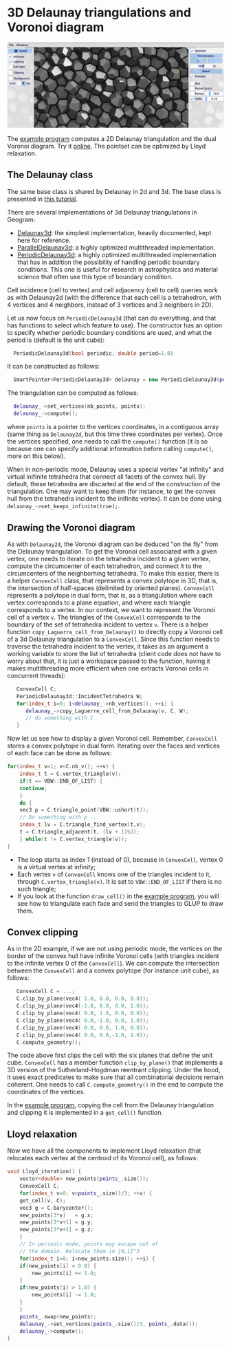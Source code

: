 # 3D Delaunay triangulations and Voronoi diagram

![](Delaunay3D.png)

The [example program](https://github.com/BrunoLevy/geogram/blob/main/src/examples/graphics/demo_Delaunay3d/main.cpp) 
computes a 2D Delaunay triangulation and the dual Voronoi diagram. Try
it [online](https://members.loria.fr/Bruno.Levy/GEOGRAM/geogram_demo_Delaunay3d.html).
The pointset can be optimized by Lloyd relaxation.

The Delaunay class
------------------

The same base class is shared by Delaunay in 2d and 3d. The base class is presented in
[this tutorial](https://github.com/BrunoLevy/geogram/blob/main/doc/tutorials/Delaunay2D.md).

There are several implementations of 3d Delaunay triangulations in Geogram:
- [Delaunay3d](https://github.com/BrunoLevy/geogram/blob/main/src/lib/geogram/delaunay/delaunay_3d.h):
    the simplest implementation, heavily documented, kept here for reference.
- [ParallelDelaunay3d](https://github.com/BrunoLevy/geogram/blob/main/src/lib/geogram/delaunay/parallel_delaunay_3d.h):
    a highly optimized multithreaded implementation.
- [PeriodicDelaunay3d](https://github.com/BrunoLevy/geogram/blob/main/src/lib/geogram/delaunay/periodic_delaunay_3d.h):
    a highly optimized multithreaded implementation that has in addition the possibility of handling periodic
    boundary conditions. This one is useful for research in astrophysics and material science that often use this type
    of boundary condition. 

Cell incidence (cell to vertex) and cell adjacency (cell to cell) queries work as with Delaunay2d (with the difference that
each cell is a tetrahedron, with 4 vertices and 4 neighbors, instead of 3 vertices and 3 neighbors in 2D).

Let us now focus on `PeriodicDelaunay3d` (that can do everything, and that has functions to select which feature to use).
The constructor has an option to specify whether periodic boundary conditions are used, and what the period is (default
is the unit cube):

```c++
  PeriodicDelaunay3d(bool periodic, double period=1.0)
```

It can be constructed as follows:
```c++
  SmartPointer<PeriodicDelaunay3d> delaunay = new PeriodicDelaunay3d(periodic_, 1.0);
```

The triangulation can be computed as follows:
```c++
  delaunay_->set_vertices(nb_points, points);
  delaunay_->compute();
```
where `points` is a pointer to the vertices coordinates, in a contiguous array (same thing as `Delaunay2d`,
but this time three coordinates per vertex). Once the vertices specified, one needs to call the `compute()`
function (it is so because one can specify additional information before calling `compute()`, more on this
below).

When in non-periodic mode, Delaunay uses a special vertex "at infinity" and virtual inifinite tetrahedra that
connect all facets of the convex hull. By default, these tetrahedra are discarted at the end of the construction
of the triangulation. One may want to keep them (for instance, to get the convex hull from the tetrahedra
incident to the inifinite vertex). It can be done using `delaunay_->set_keeps_infinite(true);`.

Drawing the Voronoi diagram
---------------------------

As with `Delaunay2d`, the Voronoi diagram can be deduced "on the fly" from the Delaunay triangulation. To
get the Voronoi cell associated with a given vertex, one needs to iterate on the tetrahedra incident to
a given vertex, compute the circumcenter of each tetrahedron, and connect it to the circumcenters of the
neighborhing tetrahedra. To make this easier, there is a helper `ConvexCell` class, that represents a
convex polytope in 3D, that is, the intersection of half-spaces (delimited by oriented planes).
`ConvexCell` represents a polytope in dual form, that is, as a triangulation where
each vertex corresponds to a plane equation, and where each triangle corresponds to a vertex. In our
context, we want to represent the Voronoi cell of a vertex `v`. The triangles of the `ConvexCell`
corresponds to the boundary of the set of tetrahedra incident to vertex `v`. There is a helper function
`copy_Laguerre_cell_from_Delaunay()` to directly copy a Voronoi cell of a 3d Delaunay triangulation
to a `ConvexCell`. Since this function needs to traverse the tetrahedra incident to the vertex, it takes
as an argument a working variable to store the list of tetrahedra (client code does not have to worry
about that, it is just a workspace passed to the function, having it makes multithreading more efficient
when one extracts Voronoi cells in concurrent threads):

```c++
   ConvexCell C;
   PeriodicDelaunay3d::IncidentTetrahedra W;
   for(index_t i=0; i<delaunay_->nb_vertices(); ++i) {
      delaunay_->copy_Laguerre_cell_from_Delaunay(v, C, W);
      // do something with C
   }
```

Now let us see how to display a given Voronoi cell. Remember, `ConvexCell` stores a convex polytope in dual
form. Iterating over the faces and vertices of each face can be done as follows:

```c++
for(index_t v=1; v<C.nb_v(); ++v) {
    index_t t = C.vertex_triangle(v);
    if(t == VBW::END_OF_LIST) {
	continue;
    }
    do {
	vec3 p = C.triangle_point(VBW::ushort(t));
	// Do something with p ...
	index_t lv = C.triangle_find_vertex(t,v);		   
	t = C.triangle_adjacent(t, (lv + 1)%3);
    } while(t != C.vertex_triangle(v));
}
```
- The loop starts as index 1 (instead of 0), because in `ConvexCell`,
  vertex 0 is a virtual vertex at infinity;
- Each vertex `v` of `ConvexCell` knows one of the triangles incident to it,
   through `C.vertex_triangle(v)`. It is set to `VBW::END_OF_LIST` if there
   is no such triangle;
- If you look at the function `draw_cell()` in the
   [example program](https://github.com/BrunoLevy/geogram/blob/main/src/examples/graphics/demo_Delaunay3d/main.cpp), you
   will see how to triangulate each face and send the triangles to GLUP to
   draw them.

Convex clipping
---------------

As in the 2D example, if we are not using periodic mode, the vertices on the border of the convex hull have infinite
Voronoi cells (with triangles incident to the infinite vertex 0 of the `ConvexCell`). We can compute the intersection
between the `ConvexCell` and a convex polytope (for instance unit cube), as follows:

```c++
   ConvexCell C = ...;
   C.clip_by_plane(vec4( 1.0, 0.0, 0.0, 0.0));
   C.clip_by_plane(vec4(-1.0, 0.0, 0.0, 1.0));
   C.clip_by_plane(vec4( 0.0, 1.0, 0.0, 0.0));
   C.clip_by_plane(vec4( 0.0,-1.0, 0.0, 1.0));	
   C.clip_by_plane(vec4( 0.0, 0.0, 1.0, 0.0));
   C.clip_by_plane(vec4( 0.0, 0.0,-1.0, 1.0));
   C.compute_geometry();
```

The code above first clips the cell with the six planes that define the unit cube. `ConvexCell` has a member function
`clip_by_plane()` that implements a 3D version of the Sutherland-Hogdman reentrant clipping. Under the hood, it uses
exact predicates to make sure that all combinatorial decisions remain coherent. One needs to call `C.compute_geometry()`
in the end to compute the coordinates of the vertices.

In the [example program](https://github.com/BrunoLevy/geogram/blob/main/src/examples/graphics/demo_Delaunay3d/main.cpp),
copying the cell from the Delaunay triangulation and clipping it is implemented in a `get_cell()` function.

Lloyd relaxation
----------------

Now we have all the components to implement Lloyd relaxation (that relocates each vertex at the
centroid of its Voronoi cell), as follows:

```c++
void Lloyd_iteration() {
    vector<double> new_points(points_.size());
    ConvexCell C;
    for(index_t v=0; v<points_.size()/3; ++v) {
	get_cell(v, C);
	vec3 g = C.barycenter();
	new_points[3*v]   = g.x;
	new_points[3*v+1] = g.y;
	new_points[3*v+2] = g.z;		
    }
    // In periodic mode, points may escape out of
    // the domain. Relocate them in [0,1]^3
    for(index_t i=0; i<new_points.size(); ++i) {
	if(new_points[i] < 0.0) {
	    new_points[i] += 1.0;
	}
	if(new_points[i] > 1.0) {
	    new_points[i] -= 1.0;
	}
    }
    points_.swap(new_points);
    delaunay_->set_vertices(points_.size()/3, points_.data());
    delaunay_->compute();
}
```

